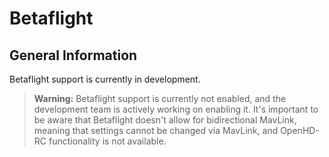 # Betaflight

## General Information

Betaflight support is currently in development.

> **Warning:** Betaflight support is currently not enabled, and the development team is actively working on enabling it. It's important to be aware that Betaflight doesn't allow for bidirectional MavLink, meaning that settings cannot be changed via MavLink, and OpenHD-RC functionality is not available.

